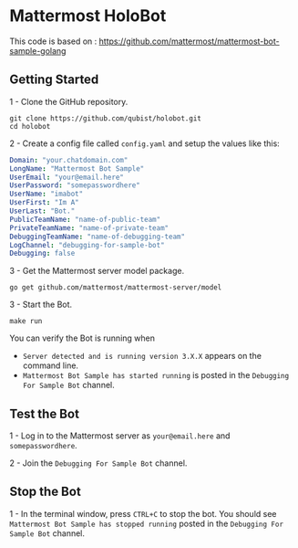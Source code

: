# Mattermost HoloBot

This code is based on : https://github.com/mattermost/mattermost-bot-sample-golang

## Getting Started

1 - Clone the GitHub repository.
```
git clone https://github.com/qubist/holobot.git
cd holobot
```

2 - Create a config file called `config.yaml` and setup the values like this:

``` yaml
Domain: "your.chatdomain.com"
LongName: "Mattermost Bot Sample"
UserEmail: "your@email.here"
UserPassword: "somepasswordhere"
UserName: "imabot"
UserFirst: "Im A"
UserLast: "Bot."
PublicTeamName: "name-of-public-team"
PrivateTeamName: "name-of-private-team"
DebuggingTeamName: "name-of-debugging-team"
LogChannel: "debugging-for-sample-bot"
Debugging: false

```
3 - Get the Mattermost server model package.
```
go get github.com/mattermost/mattermost-server/model
```

3 - Start the Bot.
```
make run
```
You can verify the Bot is running when
  - `Server detected and is running version 3.X.X` appears on the command line.
  - `Mattermost Bot Sample has started running` is posted in the `Debugging For Sample Bot` channel.

## Test the Bot

1 - Log in to the Mattermost server as `your@email.here` and `somepasswordhere`.

2 - Join the `Debugging For Sample Bot` channel.

## Stop the Bot

1 - In the terminal window, press `CTRL+C` to stop the bot. You should see `Mattermost Bot Sample has stopped running` posted in the `Debugging For Sample Bot` channel.
